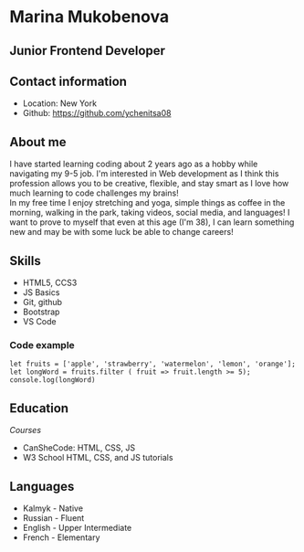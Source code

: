 # Marina Mukobenova
## Junior Frontend Developer
## Contact information
* Location: New York
* Github: https://github.com/ychenitsa08
## About me
I have started learning coding about 2 years ago as a hobby while navigating my 9-5 job.
I'm interested in Web development as I think this profession allows you to be creative, flexible, and stay smart as I love how much learning to code challenges my brains!\
In my free time I enjoy stretching and yoga, simple things as coffee in the morning, walking in the park, taking videos, social media, and languages!
I want to prove to myself that even at this age (I'm 38), I can learn something new and may be with some luck be able to change careers!
## Skills
* HTML5, CCS3
* JS Basics
* Git, github
* Bootstrap
* VS Code
### Code example
```
let fruits = ['apple', 'strawberry', 'watermelon', 'lemon', 'orange'];
let longWord = fruits.filter ( fruit => fruit.length >= 5);
console.log(longWord)
```
## Education
_Courses_
* CanSheCode: HTML, CSS, JS
* W3 School HTML, CSS, and JS tutorials
## Languages
* Kalmyk - Native
* Russian - Fluent
* English - Upper Intermediate
* French - Elementary
